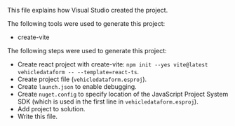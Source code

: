 This file explains how Visual Studio created the project.

The following tools were used to generate this project:

- create-vite

The following steps were used to generate this project:

- Create react project with create-vite: `npm init --yes vite@latest vehicledataform -- --template=react-ts`.
- Create project file (`vehicledataform.esproj`).
- Create `launch.json` to enable debugging.
- Create `nuget.config` to specify location of the JavaScript Project System SDK (which is used in the first line in `vehicledataform.esproj`).
- Add project to solution.
- Write this file.
